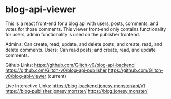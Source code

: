 # blog-api-viewer

This is a react front-end for a blog api with users, posts, comments, and votes for those comments.
This viewer front-end only contains functionality for users, admin functionality is used on the publisher frontend.

Admins: Can create, read, update, and delete posts; and create, read, and delete comments.
Users: Can read posts; and create, read, and update comments.

Github Links:
https://github.com/Glitch-v0/blog-api-backend
https://github.com/Glitch-v0/blog-api-publisher
https://github.com/Glitch-v0/blog-api-viewer (current)

Live Interactive Links:
https://blog-backend.jonesy.monster/api/v1
https://blog-publisher.jonesy.monster/
https://blog.jonesy.monster/
